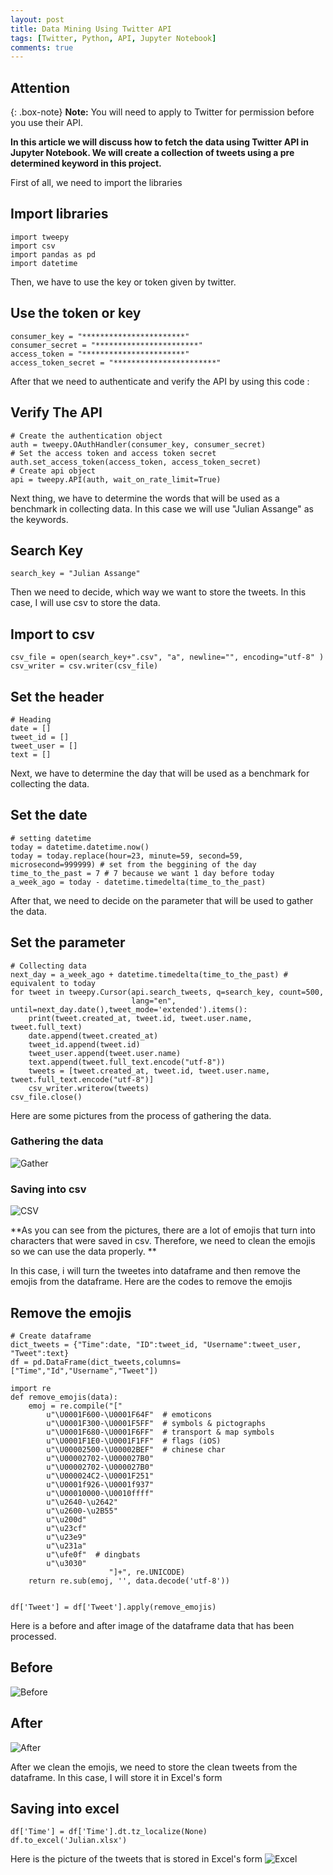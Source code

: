 ```yaml
---
layout: post
title: Data Mining Using Twitter API
tags: [Twitter, Python, API, Jupyter Notebook]
comments: true
---
```


## Attention

{: .box-note}
**Note:** You will need to apply to Twitter for permission before you use their API.


**In this article we will discuss how to fetch the data using Twitter API in Jupyter Notebook. We will create a collection of tweets using a pre determined keyword in this project.**

First of all, we need to import the libraries

## Import libraries
~~~
import tweepy
import csv
import pandas as pd
import datetime
~~~


Then, we have to use the key or token given by twitter.

## Use the token or key
~~~
consumer_key = "***********************"
consumer_secret = "***********************"
access_token = "***********************"
access_token_secret = "***********************"
~~~


After that we need to authenticate and verify the API by using this code :

## Verify The API
~~~
# Create the authentication object
auth = tweepy.OAuthHandler(consumer_key, consumer_secret)
# Set the access token and access token secret
auth.set_access_token(access_token, access_token_secret)
# Create api object
api = tweepy.API(auth, wait_on_rate_limit=True)
~~~

Next thing, we have to determine the words that will be used as a benchmark in collecting data. In this case we will use "Julian Assange" as the keywords.

## Search Key
~~~
search_key = "Julian Assange"
~~~


Then we need to decide, which way we want to store the tweets. In this case, I will use csv to store the data.

## Import to csv
~~~
csv_file = open(search_key+".csv", "a", newline="", encoding="utf-8" )
csv_writer = csv.writer(csv_file)
~~~

## Set the header
~~~
# Heading
date = []
tweet_id = []
tweet_user = []
text = []
~~~

Next, we have to determine the day that will be used as a benchmark for collecting the data. 

## Set the date
~~~
# setting datetime
today = datetime.datetime.now()
today = today.replace(hour=23, minute=59, second=59, microsecond=999999) # set from the beggining of the day
time_to_the_past = 7 # 7 because we want 1 day before today
a_week_ago = today - datetime.timedelta(time_to_the_past) 
~~~

After that, we need to decide on the parameter that will be used to gather the data.

## Set the parameter
~~~
# Collecting data
next_day = a_week_ago + datetime.timedelta(time_to_the_past) # equivalent to today
for tweet in tweepy.Cursor(api.search_tweets, q=search_key, count=500, 
                           lang="en", until=next_day.date(),tweet_mode='extended').items():
    print(tweet.created_at, tweet.id, tweet.user.name, tweet.full_text)
    date.append(tweet.created_at)
    tweet_id.append(tweet.id)
    tweet_user.append(tweet.user.name)
    text.append(tweet.full_text.encode("utf-8"))
    tweets = [tweet.created_at, tweet.id, tweet.user.name, tweet.full_text.encode("utf-8")]
    csv_writer.writerow(tweets)
csv_file.close()
~~~

Here are some pictures from the process of gathering the data.

### Gathering the data
![Gather](https://github.com/alvianpratama00/portfolio/blob/master/assets/img/Kernel.png?raw=true)

### Saving into csv
![CSV](https://github.com/alvianpratama00/portfolio/blob/master/assets/img/Kernel.png?raw=true)

**As you can see from the pictures, there are a lot of emojis that turn into characters that were saved in csv. Therefore, we need to clean the emojis so we can use the data properly. **

In this case, i will turn the tweetes into dataframe and then remove the emojis from the dataframe. 
Here are the codes to remove the emojis

## Remove the emojis
~~~
# Create dataframe
dict_tweets = {"Time":date, "ID":tweet_id, "Username":tweet_user, "Tweet":text}
df = pd.DataFrame(dict_tweets,columns=["Time","Id","Username","Tweet"])
~~~

~~~
import re
def remove_emojis(data):
    emoj = re.compile("["
        u"\U0001F600-\U0001F64F"  # emoticons
        u"\U0001F300-\U0001F5FF"  # symbols & pictographs
        u"\U0001F680-\U0001F6FF"  # transport & map symbols
        u"\U0001F1E0-\U0001F1FF"  # flags (iOS)
        u"\U00002500-\U00002BEF"  # chinese char
        u"\U00002702-\U000027B0"
        u"\U00002702-\U000027B0"
        u"\U000024C2-\U0001F251"
        u"\U0001f926-\U0001f937"
        u"\U00010000-\U0010ffff"
        u"\u2640-\u2642" 
        u"\u2600-\u2B55"
        u"\u200d"
        u"\u23cf"
        u"\u23e9"
        u"\u231a"
        u"\ufe0f"  # dingbats
        u"\u3030"
                      "]+", re.UNICODE)
    return re.sub(emoj, '', data.decode('utf-8'))


df['Tweet'] = df['Tweet'].apply(remove_emojis)
~~~

Here is a before and after image of the dataframe data that has been processed.

## Before
![Before](https://github.com/alvianpratama00/portfolio/blob/master/assets/img/Kernel.png?raw=true) 

## After
![After](https://github.com/alvianpratama00/portfolio/blob/master/assets/img/Kernel.png?raw=true)


After we clean the emojis, we need to store the clean tweets from the dataframe. In this case, I will store it in Excel's form

## Saving into excel
~~~
df['Time'] = df['Time'].dt.tz_localize(None)
df.to_excel('Julian.xlsx')
~~~

Here is the picture of the tweets that is stored in Excel's form
![Excel](https://github.com/alvianpratama00/portfolio/blob/master/assets/img/Kernel.png?raw=true) 

